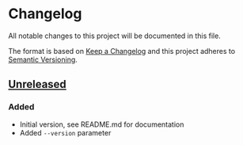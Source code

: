 # Changelog
All notable changes to this project will be documented in this file.

The format is based on [Keep a Changelog](http://keepachangelog.com/en/1.0.0/)
and this project adheres to [Semantic Versioning](http://semver.org/spec/v2.0.0.html).

## [Unreleased]
### Added
- Initial version, see README.md for documentation
- Added `--version` parameter

[Unreleased]: https://github.com/meister/dummy-stock-stream/compare/v1.0.0...HEAD
